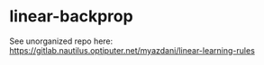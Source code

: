 # linear-backprop


See unorganized repo here: https://gitlab.nautilus.optiputer.net/myazdani/linear-learning-rules
